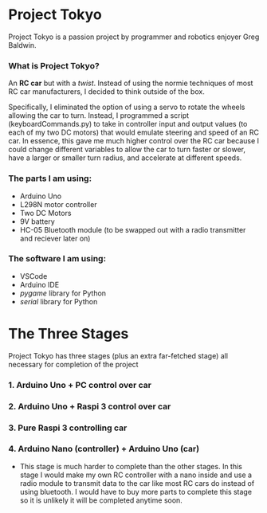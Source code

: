 # Project Tokyo
Project Tokyo is a passion project by programmer and robotics enjoyer Greg Baldwin.

### What is Project Tokyo?
An **RC car** but with a *twist*. Instead of using the normie techniques of most RC car manufacturers, I decided to think outside of the box.

Specifically, I eliminated the option of using a servo to rotate the wheels allowing the car to turn. Instead, I programmed a script (keyboardCommands.py) to take in controller input and output values (to each of my two DC motors) that would emulate steering and speed of an RC car. In essence, this gave me much higher control over the RC car because I could change different variables to allow the car to turn faster or slower, have a larger or smaller turn radius, and accelerate at different speeds.

### The parts I am using:

- Arduino Uno
- L298N motor controller
- Two DC Motors
- 9V battery
- HC-05 Bluetooth module (to be swapped out with a radio transmitter and reciever later on)

### The software I am using:

- VSCode
- Arduino IDE
- *pygame* library for Python
- *serial* library for Python

# The Three Stages
Project Tokyo has three stages (plus an extra far-fetched stage) all necessary for completion of the project

### 1. **Arduino Uno** + **PC** control over car
### 2. **Arduino Uno** + **Raspi 3** control over car
### 3. Pure **Raspi 3** controlling car
### 4. **Arduino Nano** (controller) + **Arduino Uno** (car)
 - This stage is much harder to complete than the other stages. In this stage I would make my own RC controller with a nano inside and use a radio module to transmit data to the car like most RC cars do instead of using bluetooth. I would have to buy more parts to complete this stage so it is unlikely it will be completed anytime soon.
